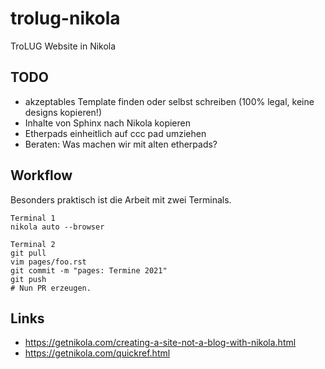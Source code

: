 # trolug-nikola
TroLUG Website in Nikola

TODO
----
* akzeptables Template finden oder selbst schreiben (100% legal, keine designs kopieren!)
* Inhalte von Sphinx nach Nikola kopieren
* Etherpads einheitlich auf ccc pad umziehen
* Beraten: Was machen wir mit alten etherpads?

Workflow
--------
Besonders praktisch ist die Arbeit mit zwei Terminals.


    Terminal 1
    nikola auto --browser 

    Terminal 2
    git pull
    vim pages/foo.rst
    git commit -m "pages: Termine 2021"
    git push
    # Nun PR erzeugen.



Links
-----
* https://getnikola.com/creating-a-site-not-a-blog-with-nikola.html
* https://getnikola.com/quickref.html

